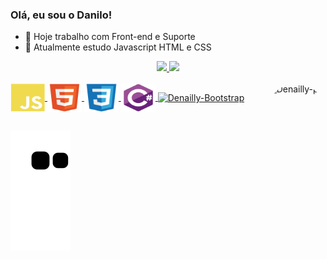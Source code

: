### Olá, eu sou o Danilo!

- 🔭 Hoje trabalho com Front-end e Suporte
- 🌱 Atualmente estudo Javascript HTML e CSS

<div align="center">
  <a href="https://github.com/Denailly">
  <img height="180em" src="https://github-readme-stats.vercel.app/api?username=Denailly&show_icons=true&theme=aura&include_all_commits=true&count_private=true"/>
  <img height="180em" src="https://github-readme-stats.vercel.app/api/top-langs/?username=Denailly&layout=compact&langs_count=7&theme=aura"/>
</div>

<div style="display: inline_block"><br>
  <img align="center" alt="Denailly-Js" height="45" width="55" src="https://raw.githubusercontent.com/devicons/devicon/master/icons/javascript/javascript-plain.svg">
  <img align="center" alt="Denailly-HTML" height="45" width="55" src="https://raw.githubusercontent.com/devicons/devicon/master/icons/html5/html5-original.svg">
  <img align="center" alt="Denailly-CSS" height="45" width="55" src="https://raw.githubusercontent.com/devicons/devicon/master/icons/css3/css3-original.svg">
  <img align="center" alt="Denailly-Csharp" height="45" width="55" src="https://raw.githubusercontent.com/devicons/devicon/master/icons/csharp/csharp-original.svg">
  <img align="center" alt="Denailly-Bootstrap" height="45" width="55" src="https://cdn.jsdelivr.net/gh/devicons/devicon/icons/bootstrap/bootstrap-original.svg" />
  <img id="picture"align="right" alt="Denailly-pic" height="170" style="border-radius:50px;" src="https://cdn.discordapp.com/attachments/619321044779532292/911518171872256011/denailly.png">
</div>
  
 ##
  
![Snake animation](https://github.com/Denailly/Denailly/blob/output/github-contribution-grid-snake.svg)
